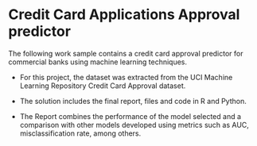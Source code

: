 # Credit Card Applications Approval predictor


The following work sample contains a credit card approval predictor for commercial banks using machine learning techniques.  

* For this project, the dataset was extracted from the UCI Machine Learning Repository Credit Card Approval dataset.

* The solution includes the final report, files and code in R and Python.

* The Report combines the performance of the model selected and a comparison with other models developed using metrics such as AUC, misclassification rate, among others.
